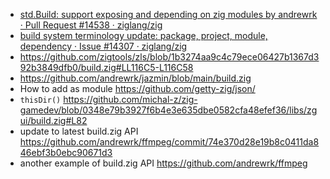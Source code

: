 - [std.Build: support exposing and depending on zig modules by andrewrk · Pull Request #14538 · ziglang/zig](https://github.com/ziglang/zig/pull/14538)
- [build system terminology update: package, project, module, dependency · Issue #14307 · ziglang/zig](https://github.com/ziglang/zig/issues/14307)
- https://github.com/zigtools/zls/blob/1b3274aa9c4c79ece06427b1367d392b3849dfb0/build.zig#LL116C5-L116C58
- https://github.com/andrewrk/jazmin/blob/main/build.zig
- How to add as module https://github.com/getty-zig/json/
- `thisDir()` https://github.com/michal-z/zig-gamedev/blob/0348e79b3927f6b4e3e635dbe0582cfa48efef36/libs/zgui/build.zig#L82
- update to latest build.zig API https://github.com/andrewrk/ffmpeg/commit/74e370d28e19b8c0411da846ebf3b0ebc90671d3
- another example of build.zig API https://github.com/andrewrk/ffmpeg
